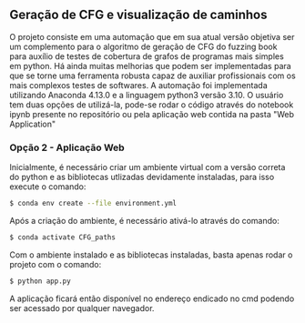   ## Geração de CFG e visualização de caminhos

O projeto consiste em uma automação que em sua atual versão objetiva ser um complemento para o algoritmo de geração de CFG do fuzzing book para auxílio de testes de cobertura de grafos de programas mais simples em python. Há ainda muitas melhorias que podem ser implementadas para que se torne uma ferramenta robusta capaz de auxiliar profissionais com os mais complexos testes de softwares. A automação foi implementada utilizando Anaconda 4.13.0 e a linguagem python3 versão 3.10. O usuário tem duas opções de utilizá-la, pode-se rodar o código através do notebook ipynb presente no repositório ou pela aplicação web contida na pasta "Web Application" 

### Opção 2 - Aplicação Web
Inicialmente, é necessário criar um ambiente virtual com a versão correta do python e as bibliotecas utlizadas devidamente instaladas, para isso execute o comando:

```sh
$ conda env create --file environment.yml
```

Após a criação do ambiente, é necessário ativá-lo através do comando:
```sh
$ conda activate CFG_paths
```

Com o ambiente instalado e as bibliotecas instaladas, basta apenas rodar o projeto com o comando:
```sh
$ python app.py
```

A aplicação ficará então disponível no endereço endicado no cmd podendo ser acessado por qualquer navegador.

